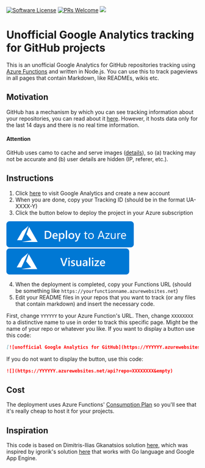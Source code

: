 [![Software License](https://img.shields.io/badge/license-MIT-brightgreen.svg?style=flat-square)](LICENSE)
[![PRs Welcome](https://img.shields.io/badge/PRs-welcome-brightgreen.svg?style=flat-square)](http://makeapullrequest.com)
[![](https://ga4gh.azurewebsites.net/api?repo=gaforgithub)](https://github.com/SaschaDittmann/gaforgithub)

# Unofficial Google Analytics tracking for GitHub projects
This is an unofficial Google Analytics for GitHub repositories tracking using [Azure Functions](https://functions.azure.com) and written in Node.js. You can use this to track pageviews in all pages that contain Markdown, like READMEs, wikis etc.

## Motivation
GitHub has a mechanism by which you can see tracking information about your repositories, you can read about it [here](https://help.github.com/articles/viewing-traffic-to-a-repository/). However, it hosts data only for the last 14 days and there is no real time information.

#### Attention
GitHub uses camo to cache and serve images ([details](https://help.github.com/articles/about-anonymized-image-urls/)), so (a) tracking may not be accurate and (b) user details are hidden (IP, referer, etc.). 

## Instructions

1. Click [here](http://www.google.com/analytics/) to visit Google Analytics and create a new account
2. When you are done, copy your Tracking ID (should be in the format UA-XXXX-Y)
3. Click the button below to deploy the project in your Azure subscription

[![Deploy To Azure](https://raw.githubusercontent.com/Azure/azure-quickstart-templates/master/1-CONTRIBUTION-GUIDE/images/deploytoazure.svg?sanitize=true)](https://portal.azure.com/#create/Microsoft.Template/uri/https%3A%2F%2Fraw.githubusercontent.com%2FSaschaDittmann%2Fgaforgithub%2Fmaster%2Fazuredeploy.json)
[![Visualize](https://raw.githubusercontent.com/Azure/azure-quickstart-templates/master/1-CONTRIBUTION-GUIDE/images/visualizebutton.svg?sanitize=true)](http://armviz.io/#/?load=https%3A%2F%2Fraw.githubusercontent.com%2FSaschaDittmann%2Fgaforgithub%2Fmaster%2Fazuredeploy.json)

4. When the deployment is completed, copy your Functions URL (should be something like `https://yourfunctionname.azurewebsites.net`)
5. Edit your README files in your repos that you want to track (or any files that contain markdown) and insert the necessary code.

First, change `YYYYYY` to your Azure Function's URL. Then, change `XXXXXXXX` to a distinctive name to use in order to track this specific page. Might be the name of your repo or whatever you like. If you want to display a button use this code:

```markdown
[![unofficial Google Analytics for GitHub](https://YYYYYY.azurewebsites.net/api?repo=XXXXXXXX)](https://github.com/dgkanatsios/gaforgithub)
```

If you do not want to display the button, use this code:

```markdown
![](https://YYYYYY.azurewebsites.net/api?repo=XXXXXXXX&empty)
```

## Cost

The deployment uses Azure Functions' [Consumption Plan](https://docs.microsoft.com/en-us/azure/azure-functions/functions-scale#consumption-plan) so you'll see that it's really cheap to host it for your projects.

## Inspiration

This code is based on Dimitris-Ilias Gkanatsios solution [here](https://github.com/dgkanatsios/gaforgithub), which was inspired by igrorik's solution [here](https://github.com/igrigorik/ga-beacon) that works with Go language and Google App Engine.
